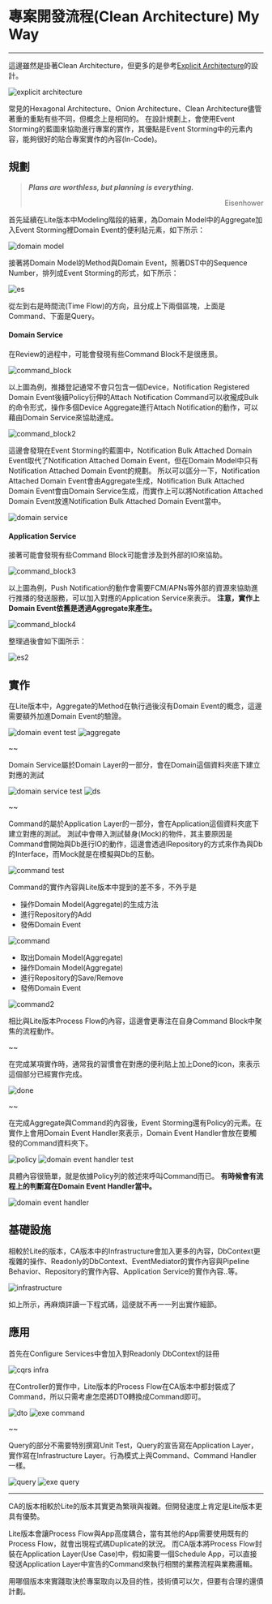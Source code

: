 # 專案開發流程(Clean Architecture) My Way
---
這邊雖然是掛著Clean Architecture，但更多的是參考[Explicit Architecture](https://herbertograca.com/2017/11/16/explicit-architecture-01-ddd-hexagonal-onion-clean-cqrs-how-i-put-it-all-together/)的設計。

![explicit architecture](./images/explicit_architecture.png)

常見的Hexagonal Architecture、Onion Architecture、Clean Architecture儘管著重的重點有些不同，但概念上是相同的。
在設計規劃上，會使用Event Storming的藍圖來協助進行專案的實作，其優點是Event Storming中的元素內容，能夠很好的貼合專案實作的內容(In-Code)。
## 規劃
> ***Plans are worthless, but planning is everything.***
> <p align="right">Eisenhower</p>

首先延續在Lite版本中Modeling階段的結果，為Domain Model中的Aggregate加入Event Storming裡Domain Event的便利貼元素，如下所示：

![domain model](./images/domain_model.png)

接著將Domain Model的Method與Domain Event，照著DST中的Sequence Number，排列成Event Storming的形式，如下所示：

![es](./images/es.png)

從左到右是時間流(Time Flow)的方向，且分成上下兩個區塊，上面是Command、下面是Query。
#### Domain Service
在Review的過程中，可能會發現有些Command Block不是很應景。

![command_block](./images/command_block.png)

以上圖為例，推播登記通常不會只包含一個Device，Notification Registered Domain Event後續Policy衍伸的Attach Notification Command可以收攏成Bulk的命令形式，操作多個Device Aggregate進行Attach Notification的動作，可以藉由Domain Service來協助達成。

![command_block2](./images/command_block2.png)

這邊會發現在Event Storming的藍圖中，Notification Bulk Attached Domain Event取代了Notification Attached Domain Event，但在Domain Model中只有Notification Attached Domain Event的規劃。
所以可以區分一下，Notification Attached Domain Event會由Aggregate生成，Notification Bulk Attached Domain Event會由Domain Service生成，而實作上可以將Notification Attached Domain Event放進Notification Bulk Attached Domain Event當中。

![domain service](./images/domain_service.png)
#### Application Service

接著可能會發現有些Command Block可能會涉及到外部的IO來協助。

![command_block3](./images/command_block3.png)

以上圖為例，Push Notification的動作會需要FCM/APNs等外部的資源來協助進行推播的發送服務，可以加入對應的Application Service來表示。
**注意，實作上Domain Event依舊是透過Aggregate來產生。**

![command_block4](./images/command_block4.png)

整理過後會如下圖所示：

![es2](./images/es2.png)

## 實作
在Lite版本中，Aggregate的Method在執行過後沒有Domain Event的概念，這邊需要額外加進Domain Event的驗證。

![domain event test](./images/de_test.png)
![aggregate](./images/aggregate.png)

~~

Domain Service屬於Domain Layer的一部分，會在Domain這個資料夾底下建立對應的測試

![domain service test](./images/ds_test.png)
![ds](./images/ds.png)

~~

Command的屬於Application Layer的一部分，會在Application這個資料夾底下建立對應的測試。
測試中會帶入測試替身(Mock)的物件，其主要原因是Command會開始與Db進行IO的動作，這邊會透過IRepository的方式來作為與Db的Interface，而Mock就是在模擬與Db的互動。

![command test](./images/command_test.png)

Command的實作內容與Lite版本中提到的差不多，不外乎是
- 操作Domain Model(Aggregate)的生成方法
- 進行Repository的Add
- 發佈Domain Event

![command](./images/command.png)

- 取出Domain Model(Aggregate)
- 操作Domain Model(Aggregate)
- 進行Repository的Save/Remove
- 發佈Domain Event

![command2](./images/command2.png)

相比與Lite版本Process Flow的內容，這邊會更專注在自身Command Block中聚焦的流程動作。

~~

在完成某項實作時，通常我的習慣會在對應的便利貼上加上Done的icon，來表示這個部分已經實作完成。

![done](./images/done.png)

~~

在完成Aggregate與Command的內容後，Event Storming還有Policy的元素。在實作上會用Domain Event Handler來表示，Domain Event Handler會放在要觸發的Command資料夾下。

![policy](./images/policy.png)
![domain event handler test](./images/dh_test.png)

具體內容很簡單，就是依據Policy列的敘述來呼叫Command而已。
**有時候會有流程上的判斷寫在Domain Event Handler當中。**

![domain event handler](./images/dh.png)

## 基礎設施
相較於Lite的版本，CA版本中的Infrastructure會加入更多的內容，DbContext更複雜的操作、Readonly的DbContext、EventMediator的實作內容與Pipeline Behavior、Repository的實作內容、Application Service的實作內容..等。

![infrastructure](./images/infrastructure.png)

如上所示，再麻煩詳讀一下程式碼，這便就不再一一列出實作細節。

## 應用
首先在Configure Services中會加入對Readonly DbContext的註冊

![cqrs infra](./images/cqrs_infra.png)

在Controller的實作中，Lite版本的Process Flow在CA版本中都封裝成了Command，所以只需考慮怎麼將DTO轉換成Command即可。

![dto](./images/dto.png)
![exe command](./images/exe_command.png)

~~

Query的部分不需要特別撰寫Unit Test，Query的宣告寫在Application Layer，實作寫在Infrastructure Layer。行為模式上與Command、Command Handler一樣。

![query](./images/query.png)
![exe query](./images/exe_query.png)

---

CA的版本相較於Lite的版本其實更為繁瑣與複雜。但開發速度上肯定是Lite版本更具有優勢。

Lite版本會讓Process Flow與App高度耦合，當有其他的App需要使用既有的Process Flow，就會出現程式碼Duplicate的狀況。
而CA版本將Process Flow封裝在Application Layer(Use Case)中，假如需要一個Schedule App，可以直接發送Application Layer中宣告的Command來執行相關的業務流程與業務邏輯。

用哪個版本來實踐取決於專案取向以及目的性，技術債可以欠，但要有合理的還債計劃。